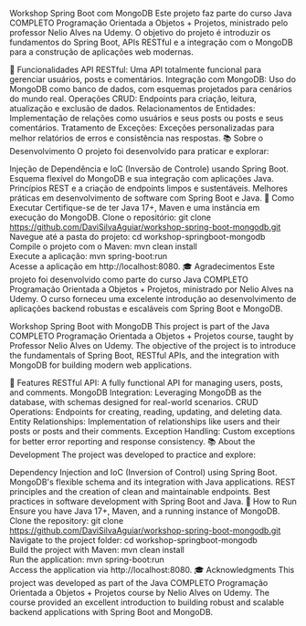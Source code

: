 Workshop Spring Boot com MongoDB
Este projeto faz parte do curso Java COMPLETO Programação Orientada a Objetos + Projetos, ministrado pelo professor Nelio Alves na Udemy. O objetivo do projeto é introduzir os fundamentos do Spring Boot, APIs RESTful e a integração com o MongoDB para a construção de aplicações web modernas.

🧩 Funcionalidades
API RESTful: Uma API totalmente funcional para gerenciar usuários, posts e comentários.
Integração com MongoDB: Uso do MongoDB como banco de dados, com esquemas projetados para cenários do mundo real.
Operações CRUD: Endpoints para criação, leitura, atualização e exclusão de dados.
Relacionamentos de Entidades: Implementação de relações como usuários e seus posts ou posts e seus comentários.
Tratamento de Exceções: Exceções personalizadas para melhor relatórios de erros e consistência nas respostas.
📚 Sobre o Desenvolvimento
O projeto foi desenvolvido para praticar e explorar:

Injeção de Dependência e IoC (Inversão de Controle) usando Spring Boot.
Esquema flexível do MongoDB e sua integração com aplicações Java.
Princípios REST e a criação de endpoints limpos e sustentáveis.
Melhores práticas em desenvolvimento de software com Spring Boot e Java.
🚀 Como Executar
Certifique-se de ter Java 17+, Maven e uma instância em execução do MongoDB.
Clone o repositório:
git clone https://github.com/DaviSilvaAguiar/workshop-spring-boot-mongodb.git  
Navegue até a pasta do projeto:
cd workshop-springboot-mongodb  
Compile o projeto com o Maven:
mvn clean install  
Execute a aplicação:
mvn spring-boot:run  
Acesse a aplicação em http://localhost:8080.
🎓 Agradecimentos
Este projeto foi desenvolvido como parte do curso Java COMPLETO Programação Orientada a Objetos + Projetos, ministrado por Nelio Alves na Udemy. O curso forneceu uma excelente introdução ao desenvolvimento de aplicações backend robustas e escaláveis com Spring Boot e MongoDB.


Workshop Spring Boot with MongoDB
This project is part of the Java COMPLETO Programação Orientada a Objetos + Projetos course, taught by Professor Nelio Alves on Udemy. The objective of the project is to introduce the fundamentals of Spring Boot, RESTful APIs, and the integration with MongoDB for building modern web applications.

🧩 Features
RESTful API: A fully functional API for managing users, posts, and comments.
MongoDB Integration: Leveraging MongoDB as the database, with schemas designed for real-world scenarios.
CRUD Operations: Endpoints for creating, reading, updating, and deleting data.
Entity Relationships: Implementation of relationships like users and their posts or posts and their comments.
Exception Handling: Custom exceptions for better error reporting and response consistency.
📚 About the Development
The project was developed to practice and explore:

Dependency Injection and IoC (Inversion of Control) using Spring Boot.
MongoDB's flexible schema and its integration with Java applications.
REST principles and the creation of clean and maintainable endpoints.
Best practices in software development with Spring Boot and Java.
🚀 How to Run
Ensure you have Java 17+, Maven, and a running instance of MongoDB.
Clone the repository:
git clone https://github.com/DaviSilvaAguiar/workshop-spring-boot-mongodb.git 
Navigate to the project folder:
cd workshop-springboot-mongodb  
Build the project with Maven:
mvn clean install  
Run the application:
mvn spring-boot:run  
Access the application via http://localhost:8080.
🎓 Acknowledgments
This project was developed as part of the Java COMPLETO Programação Orientada a Objetos + Projetos course by Nelio Alves on Udemy. The course provided an excellent introduction to building robust and scalable backend applications with Spring Boot and MongoDB.

